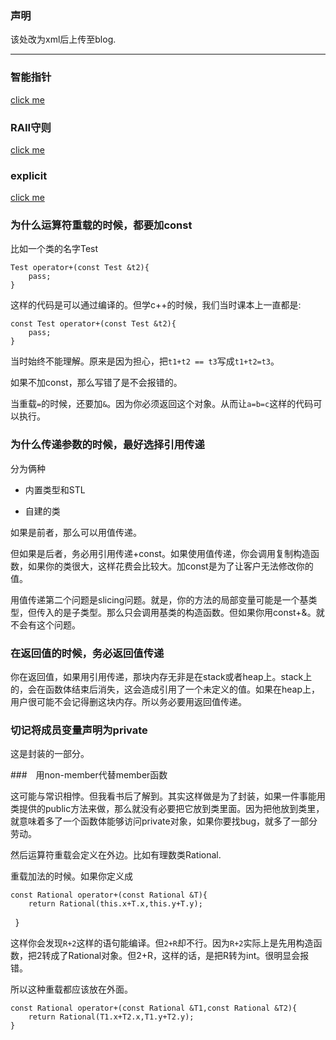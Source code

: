 ### 声明

该处改为xml后上传至blog.

---

### 智能指针

[click me](https://github.com/bloodycoder/bookCollection/blob/master/notes/elements/智能指针.md)

### RAII守则

[click me](https://github.com/bloodycoder/bookCollection/blob/master/notes/elements/RAII%E5%AE%88%E5%88%99.md)

### explicit 

[click me](https://github.com/bloodycoder/bookCollection/blob/master/notes/elements/cpp_explicit.md)

### 为什么运算符重载的时候，都要加const

比如一个类的名字Test

    Test operator+(const Test &t2){
        pass;
    }

这样的代码是可以通过编译的。但学c++的时候，我们当时课本上一直都是:

    const Test operator+(const Test &t2){
        pass;
    }
    
当时始终不能理解。原来是因为担心，把`t1+t2 == t3`写成`t1+t2=t3`。

如果不加const，那么写错了是不会报错的。

当重载`=`的时候，还要加`&`。因为你必须返回这个对象。从而让`a=b=c`这样的代码可以执行。

### 为什么传递参数的时候，最好选择引用传递

分为俩种

- 内置类型和STL

- 自建的类

如果是前者，那么可以用值传递。

但如果是后者，务必用引用传递+const。如果使用值传递，你会调用复制构造函数，如果你的类很大，这样花费会比较大。加const是为了让客户无法修改你的值。

用值传递第二个问题是slicing问题。就是，你的方法的局部变量可能是一个基类型，但传入的是子类型。那么只会调用基类的构造函数。但如果你用const+&。就不会有这个问题。

### 在返回值的时候，务必返回值传递

你在返回值，如果用引用传递，那块内存无非是在stack或者heap上。stack上的，会在函数体结束后消失，这会造成引用了一个未定义的值。如果在heap上，用户很可能不会记得删这块内存。所以务必要用返回值传递。

### 切记将成员变量声明为private

这是封装的一部分。

###　用non-member代替member函数

这可能与常识相悖。但我看书后了解到。其实这样做是为了封装，如果一件事能用类提供的public方法来做，那么就没有必要把它放到类里面。因为把他放到类里，就意味着多了一个函数体能够访问private对象，如果你要找bug，就多了一部分劳动。

然后运算符重载会定义在外边。比如有理数类Rational.

重载加法的时候。如果你定义成

    const Rational operator+(const Rational &T){
        return Rational(this.x+T.x,this.y+T.y);
    }

这样你会发现`R+2`这样的语句能编译。但`2+R`却不行。因为`R+2`实际上是先用构造函数，把2转成了Rational对象。但2+R，这样的话，是把R转为int。很明显会报错。

所以这种重载都应该放在外面。

    const Rational operator+(const Rational &T1,const Rational &T2){
        return Rational(T1.x+T2.x,T1.y+T2.y);
    } 
